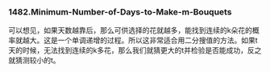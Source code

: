 ### 1482.Minimum-Number-of-Days-to-Make-m-Bouquets

可以想见，如果天数越靠后，那么可供选择的花就越多，能找到连续的k朵花的概率就越大。这是一个单调递增的过程。所以这非常适合用二分搜值的方法。如果t天的时候，无法找到连续的k多花，那么我们就猜更大的t并检验是否能成功，反之就猜测较小的t。
